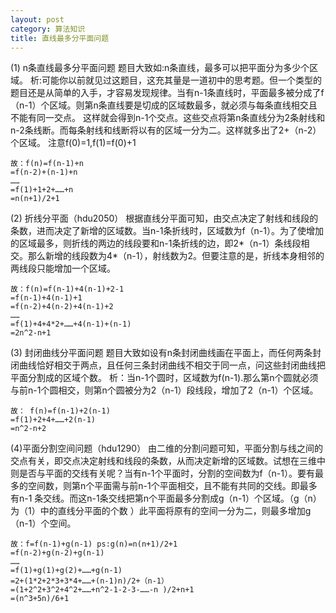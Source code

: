 ```yaml
---
layout: post
category: 算法知识
title: 直线最多分平面问题
---
```


(1) n条直线最多分平面问题
题目大致如:n条直线，最多可以把平面分为多少个区域。
析:可能你以前就见过这题目，这充其量是一道初中的思考题。但一个类型的题目还是从简单的入手，才容易发现规律。当有n-1条直线时，平面最多被分成了f（n-1）个区域。则第n条直线要是切成的区域数最多，就必须与每条直线相交且不能有同一交点。 这样就会得到n-1个交点。这些交点将第n条直线分为2条射线和n-2条线断。而每条射线和线断将以有的区域一分为二。这样就多出了2+（n-2）个区域。 注意f(0)=1,f(1)=f(0)+1
```
故：f(n)=f(n-1)+n
=f(n-2)+(n-1)+n
……
=f(1)+1+2+……+n
=n(n+1)/2+1
```

(2) 折线分平面（hdu2050）
根据直线分平面可知，由交点决定了射线和线段的条数，进而决定了新增的区域数。当n-1条折线时，区域数为f（n-1）。为了使增加的区域最多，则折线的两边的线段要和n-1条折线的边，即2*（n-1）条线段相交。那么新增的线段数为4*（n-1），射线数为2。但要注意的是，折线本身相邻的两线段只能增加一个区域。
```
故：f(n)=f(n-1)+4(n-1)+2-1
=f(n-1)+4(n-1)+1
=f(n-2)+4(n-2)+4(n-1)+2
……
=f(1)+4+4*2+……+4(n-1)+(n-1)
=2n^2-n+1
```
(3) 封闭曲线分平面问题
题目大致如设有n条封闭曲线画在平面上，而任何两条封闭曲线恰好相交于两点，且任何三条封闭曲线不相交于同一点，问这些封闭曲线把平面分割成的区域个数。
析：当n-1个圆时，区域数为f(n-1).那么第n个圆就必须与前n-1个圆相交，则第n个圆被分为2（n-1）段线段，增加了2（n-1）个区域。
```
故： f(n)=f(n-1)+2(n-1)
=f(1)+2+4+……+2(n-1)
=n^2-n+2
```
(4)平面分割空间问题（hdu1290）
由二维的分割问题可知，平面分割与线之间的交点有关，即交点决定射线和线段的条数，从而决定新增的区域数。试想在三维中则是否与平面的交线有关呢？当有n-1个平面时，分割的空间数为f（n-1）。要有最多的空间数，则第n个平面需与前n-1个平面相交，且不能有共同的交线。即最多有n-1 条交线。而这n-1条交线把第n个平面最多分割成g（n-1）个区域。（g（n）为（1）中的直线分平面的个数 ）此平面将原有的空间一分为二，则最多增加g（n-1）个空间。
```
故：f=f(n-1)+g(n-1) ps:g(n)=n(n+1)/2+1
=f(n-2)+g(n-2)+g(n-1)
……
=f(1)+g(1)+g(2)+……+g(n-1)
=2+(1*2+2*3+3*4+……+(n-1)n)/2+（n-1）
=(1+2^2+3^2+4^2+……+n^2-1-2-3-……-n )/2+n+1
=(n^3+5n)/6+1

```
